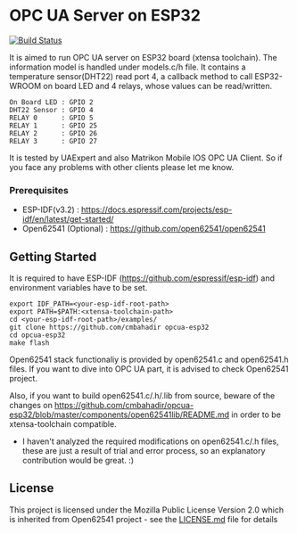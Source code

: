 # OPC UA Server on ESP32
[![Build Status](https://travis-ci.org/cmbahadir/opcua-esp32.svg?branch=master)](https://travis-ci.org/cmbahadir/opcua-esp32)

It is aimed to run OPC UA server on ESP32 board (xtensa toolchain). The information model is handled under models.c/h file. It contains a temperature sensor(DHT22) read port 4, a callback method to call ESP32-WROOM on board LED and 4 relays, whose values can be read/written.

    On Board LED : GPIO 2
    DHT22 Sensor : GPIO 4
    RELAY 0      : GPIO 5
    RELAY 1      : GPIO 25
    RELAY 2      : GPIO 26
    RELAY 3      : GPIO 27

It is tested by UAExpert and also Matrikon Mobile IOS OPC UA Client. So if you face any problems with other clients please let me know.

### Prerequisites

- ESP-IDF(v3.2) : https://docs.espressif.com/projects/esp-idf/en/latest/get-started/
- Open62541 (Optional) : https://github.com/open62541/open62541

## Getting Started
It is required to have ESP-IDF (https://github.com/espressif/esp-idf) and environment variables have to be set.

    export IDF_PATH=<your-esp-idf-root-path>
    export PATH=$PATH:<xtensa-toolchain-path>
    cd <your-esp-idf-root-path>/examples/
    git clone https://github.com/cmbahadir opcua-esp32
    cd opcua-esp32
    make flash
    
Open62541 stack functionaliy is provided by open62541.c and open62541.h files. If you want to dive into OPC UA part, it is advised to check Open62541 project.

Also, if you want to build open62541.c/.h/.lib from source, beware of the changes on https://github.com/cmbahadir/opcua-esp32/blob/master/components/open62541lib/README.md in order to be xtensa-toolchain compatible.

- I haven't analyzed the required modifications on open62541.c/.h  files, these are just a result of trial and error process, so an explanatory contribution would be great. :)


## License

This project is licensed under the Mozilla Public License Version 2.0 which is inherited from Open62541 project - see the [LICENSE.md](LICENSE.md) file for details
